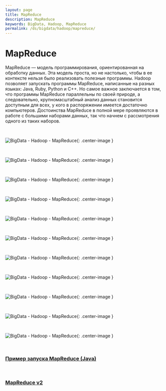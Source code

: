 ```yaml
---
layout: page
title: MapReduce
description: MapReduce
keywords: BigData, Hadoop, MapReduce
permalink: /ds/bigdata/hadoop/mapreduce/
---
```


# MapReduce

MapReduce — модель программирования, ориентированная на обработку данных.
Эта модель проста, но не настолько, чтобы в ее контексте нельзя было реализовать полезные программы. Hadoop позволяет запускать программы MapReduce, напи­санные на разных языках: Java, Ruby, Python и C++. Но самое важное заключается в том, что программы MapReduce параллельны по своей природе, а следовательно, крупномасштабный анализ данных становится доступным для всех, у кого в рас­поряжении имеется достаточно компьютеров. Достоинства MapReduce в полной мере проявляются в работе с большими наборами данных, так что начнем с рас­смотрения одного из таких наборов.

<br/>

![BigData - Hadoop - MapReduce](/img/docs/ds/bigdata/hadoop/mapreduce/pic1.png 'BigData - Hadoop - MapReduce'){: .center-image }

<br/>

![BigData - Hadoop - MapReduce](/img/docs/ds/bigdata/hadoop/mapreduce/pic2.png 'BigData - Hadoop - MapReduce'){: .center-image }

<br/>

![BigData - Hadoop - MapReduce](/img/docs/ds/bigdata/hadoop/mapreduce/pic3.png 'BigData - Hadoop - MapReduce'){: .center-image }

<br/>

![BigData - Hadoop - MapReduce](/img/docs/ds/bigdata/hadoop/mapreduce/pic4.png 'BigData - Hadoop - MapReduce'){: .center-image }

<br/>

![BigData - Hadoop - MapReduce](/img/docs/ds/bigdata/hadoop/mapreduce/pic5.png 'BigData - Hadoop - MapReduce'){: .center-image }

<br/>

![BigData - Hadoop - MapReduce](/img/docs/ds/bigdata/hadoop/mapreduce/pic6.png 'BigData - Hadoop - MapReduce'){: .center-image }

<br/>

![BigData - Hadoop - MapReduce](/img/docs/ds/bigdata/hadoop/mapreduce/pic7.png 'BigData - Hadoop - MapReduce'){: .center-image }

<br/>

![BigData - Hadoop - MapReduce](/img/docs/ds/bigdata/hadoop/mapreduce/pic8.png 'BigData - Hadoop - MapReduce'){: .center-image }

<br/>

![BigData - Hadoop - MapReduce](/img/docs/ds/bigdata/hadoop/mapreduce/pic9.png 'BigData - Hadoop - MapReduce'){: .center-image }

<br/>

![BigData - Hadoop - MapReduce](/img/docs/ds/bigdata/hadoop/mapreduce/pic10.png 'BigData - Hadoop - MapReduce'){: .center-image }

<br/>

![BigData - Hadoop - MapReduce](/img/docs/ds/bigdata/hadoop/mapreduce/pic11.png 'BigData - Hadoop - MapReduce'){: .center-image }

<br/>

### [Пример запуска MapReduce (Java)](/ds/bigdata/hadoop/mapreduce/example1/)

<br/>

### [MapReduce v2](/ds/bigdata/hadoop/mapreduce/v2/)
